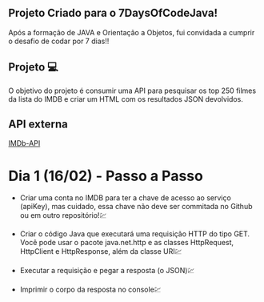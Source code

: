 ## Projeto Criado para o 7DaysOfCodeJava!

Após a formação de JAVA e Orientação a Objetos, fui convidada a cumprir o desafio de codar por 7 dias!!

## Projeto 💻

O objetivo do projeto é consumir uma API para pesquisar os top 250 filmes da lista do IMDB e criar um HTML com os resultados JSON devolvidos.

## API externa 

[IMDb-API](https://imdb-api.com/api/#)

# Dia 1 (16/02) - Passo a Passo

- Criar uma conta no IMDB para ter a chave de acesso ao serviço (apiKey), mas cuidado, essa chave não deve ser commitada no Github ou em outro repositório!💹

- Criar o código Java que executará uma requisição HTTP do tipo GET. Você pode usar o pacote java.net.http e as classes HttpRequest, HttpClient e HttpResponse, além da classe URI💹

- Executar a requisição e pegar a resposta (o JSON)💹

- Imprimir o corpo da resposta no console💹


